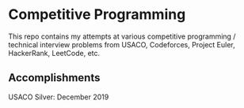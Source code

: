 # Competitive Programming
This repo contains my attempts at various competitive programming / technical interview problems from USACO, Codeforces, Project Euler, HackerRank, LeetCode, etc.

## Accomplishments
USACO Silver: December 2019
